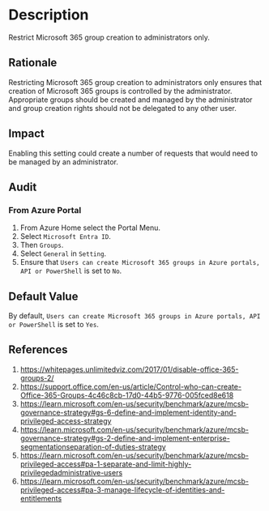 # Description

Restrict Microsoft 365 group creation to administrators only.

## Rationale

Restricting Microsoft 365 group creation to administrators only ensures that creation of Microsoft 365 groups is controlled by the administrator. Appropriate groups should be created and managed by the administrator and group creation rights should not be delegated to any other user.

## Impact

Enabling this setting could create a number of requests that would need to be managed by an administrator.

## Audit

### From Azure Portal

1. From Azure Home select the Portal Menu.
2. Select `Microsoft Entra ID`.
3. Then `Groups`.
4. Select `General` in `Setting`.
5. Ensure that `Users can create Microsoft 365 groups in Azure portals, API or PowerShell` is set to `No`.

## Default Value

By default, `Users can create Microsoft 365 groups in Azure portals, API or PowerShell` is set to `Yes`.

## References

1. <https://whitepages.unlimitedviz.com/2017/01/disable-office-365-groups-2/>
2. <https://support.office.com/en-us/article/Control-who-can-create-Office-365-Groups-4c46c8cb-17d0-44b5-9776-005fced8e618>
3. <https://learn.microsoft.com/en-us/security/benchmark/azure/mcsb-governance-strategy#gs-6-define-and-implement-identity-and-privileged-access-strategy>
4. <https://learn.microsoft.com/en-us/security/benchmark/azure/mcsb-governance-strategy#gs-2-define-and-implement-enterprise-segmentationseparation-of-duties-strategy>
5. <https://learn.microsoft.com/en-us/security/benchmark/azure/mcsb-privileged-access#pa-1-separate-and-limit-highly-privilegedadministrative-users>
6. <https://learn.microsoft.com/en-us/security/benchmark/azure/mcsb-privileged-access#pa-3-manage-lifecycle-of-identities-and-entitlements>
